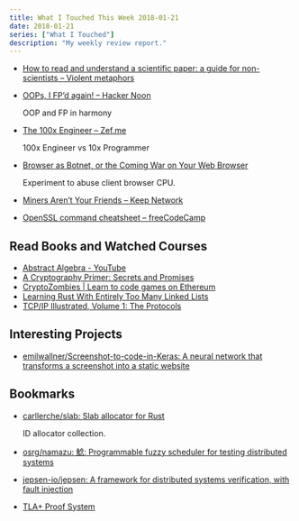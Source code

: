```yaml
---
title: What I Touched This Week 2018-01-21
date: 2018-01-21
series: ["What I Touched"]
description: "My weekly review report."
---
```


* [How to read and understand a scientific paper: a guide for non-scientists – Violent metaphors](https://violentmetaphors.com/2013/08/25/how-to-read-and-understand-a-scientific-paper-2/)
* [OOPs, I FP’d again! – Hacker Noon](https://hackernoon.com/oops-i-fpd-again-14a3aecbbb98)

    OOP and FP in harmony

* [The 100x Engineer – Zef.me](https://zef.me/the-100x-engineer-6d50a690a866)

    100x Engineer vs 10x Programmer

* [Browser as Botnet, or the Coming War on Your Web Browser](https://medium.com/@brannondorsey/browser-as-botnet-or-the-coming-war-on-your-web-browser-be920c4f718)

    Experiment to abuse client browser CPU.

* [Miners Aren’t Your Friends – Keep Network](https://blog.keep.network/miners-arent-your-friends-cde9b6e0e9ac)
* [OpenSSL command cheatsheet – freeCodeCamp](https://medium.freecodecamp.org/openssl-command-cheatsheet-b441be1e8c4a)

## Read Books and Watched Courses

* [Abstract Algebra - YouTube](https://www.youtube.com/playlist?list=PLi01XoE8jYoi3SgnnGorR_XOW3IcK-TP6)
* [A Cryptography Primer: Secrets and Promises](https://www.goodreads.com/review/show/2262441021)
* [CryptoZombies | Learn to code games on Ethereum](https://cryptozombies.io/en/course/)
* [Learning Rust With Entirely Too Many Linked Lists](http://cglab.ca/~abeinges/blah/too-many-lists/book/README.html)
* [TCP/IP Illustrated, Volume 1: The Protocols](https://www.goodreads.com/review/show/2160499525)

<!--more-->

## Interesting Projects

* [emilwallner/Screenshot-to-code-in-Keras: A neural network that transforms a screenshot into a static website](https://github.com/emilwallner/Screenshot-to-code-in-Keras)

## Bookmarks

- [carllerche/slab: Slab allocator for Rust](https://github.com/carllerche/slab)

    ID allocator collection.

- [osrg/namazu: 鯰: Programmable fuzzy scheduler for testing distributed systems](https://github.com/osrg/namazu)
- [jepsen-io/jepsen: A framework for distributed systems verification, with fault injection](https://github.com/jepsen-io/jepsen)
- [TLA+ Proof System](https://tla.msr-inria.inria.fr/tlaps/content/Documentation/Tutorial/The_example.html)
